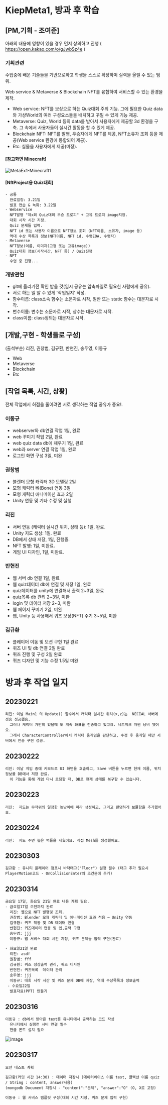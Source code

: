 # KiepMeta1, 방과 후 학습

## [PM,기획 - 조여준]
 
아래의 내용에 영향이 있을 경우 먼저 상의하고 진행
( https://open.kakao.com/o/gJwbSz4e )

### 기획관련
 수업중에 배운 기술들을 기반으로하고 학생들 스스로 확장하며 실력을 올릴 수 있는 범위.
 
 Web service & Metaverse & Blockchain NFT를 융합하여 서비스할 수 있는 환경을 제작.
- Web service: NFT를 보상으로 하는 Quiz대회 주최 기능. 그에 필요한 Quiz data와 가상World의 여러 구성요소들을 배치하고 꾸밀 수 있게 기능 제공.
- Metaverse: Quiz, World 등의 data를 받아서 사용자에게 제공할 3d 환경을 구축. 그 속에서 사용자들이 실시간 활동을 할 수 있게 제공.
- Blockchain NFT: NFT를 발행, 우승자에게 NFT를 제공, NFT소유자 조회 등을 제공(Web service 환경에 통합되어 제공).
- Etc: 실물을 사용자에게 제공(미정). 
 

#### [참고화면 Minecraft]

![MetaEx1-Minecraft1](https://user-images.githubusercontent.com/104874755/224620237-a16af7ef-30ec-4f96-91fe-f48fc31661a3.png)

 
 
  #### [NftProject용 Quiz대회]
    - 공통
      완료일정: 3.21일
      발표 연습 & 녹화: 3.22일
    - Webservice
      NFT발행 "제x회 Quiz대회 우승 트로피" + 고유 트로피 image지정.
      대회 시작 시간 지정.
      Quiz 문제들 입력.
      NFT id 또는 사용자 이름으로 NFT정보 조회 (NFT이름, 소유자, image 등)
      역대 수상 목록과 정보(NFT이름, NFT id, 수령EOA, 수령자)
    - Metaverse
      NFT정보(이름, 이미지(고정 또는 고유image))
      Quiz대회 정보(시작시간, NFT 등) / Quiz진행
    - NFT
      수업 중 진행...
  
 
### 개발관련
- git에 올리기전 확인 받을 것(임시 공유는 압축파일로 필요한 사람에게 공유).
- 서로 하는 일 알 수 있게 '작업일지' 작성.
- 함수이름: class소속 함수는 소문자로 시작, 일반 또는 static 함수는 대문자로 시작.
- 변수이름: 변수는 소문자로 시작, 상수는 대문자로 시작.
- class이름: class정의는 대문자로 시작.
 
## [개발,구현 - 학생들로 구성]
 (출석부순) 리진, 권창범, 김규환, 반현진, 송두영, 이동규
- Web
- Metaverse
- Blockchain
- Etc

## [작업 목록, 시간, 상황]
전체 작업에서 허점을 줄이려면 서로 생각하는 작업 공유가 중요!.

### 이동규
- webserver와 db연결 작업 1일, 완료
- web 꾸미기 작업 2일, 완료
- web quiz data db에 채우기 1일, 완료
- web과 server 연결 작업 1일, 완료
- 로그인 화면 구성 3일, 미완

### 권창범
- 블렌더 모형 캐릭터 3D 모델링 2일
- 모형 캐릭터 뼈(Bone) 연동 3일
- 모형 캐릭터 애니메이션 효과 2일
- Unity 연동 및 기타 수정 및 실행

### 리진
- 서버 연동 (캐릭터 실시간 위치, 상태 등): 1일, 완료.
- Unity 지도 생성: 1일. 완료
- DB에서 상태 저장, 1일, 진행중.
- NFT 발행: 1일, 미완료.
- 게임 UI 디자인, 1일, 미완료.

### 반현진
- 웹 서버 db 연결 1일, 완료
- 웹 quiz데이터 db에 연결 및 저장 1일, 완료
- quiz데이터를 unity에 연결해서 출력 2~3일, 완료
- quiz목록 db 관리 2~3일, 미완
- login 및 데이터 저장 2~3, 미완
- 웹 페이지 꾸미기 2일, 미완
- 웹, Unity 등 사용해서 퀴즈 보상(NFT) 주기 3~5일, 미완

### 김규환
- 플레이어 이동 및 모션 구현 1일 완료
- 퀴즈 UI 및 db 연결 2일 완료
- 퀴즈 진행 및 구성 2일 완료
- 퀴즈 디자인 및 기능 수정 1.5일 미완

# 방과 후 작업 일지


  ## 20230221
    리진: 이날 Main1 의 Update() 함수에서 캐릭터 실시간 위치(x,z)는  NECIAL 서버에 정송 성공했슴.
      그러나 캐릭터 가만히 있을때 도 계속 촤표를 전송하고 있고요. 네트워크 자원 낭비 됐어요.
      그래서 CharacterController에서 캐릭터 움직임을 판단하고, 수정 후 움직일 때만 서버에서 전송 구현 성공. 

  ## 20230222
    리진: 이날 게임 중에 키보드로 UI 화면을 호출하고, Save 버튼을 누르면 현재 이름, 위치 정보를 DB에서 저장 완료.
      이 기능을 통해 게임 다시 로딩할 때, DB로 현재 상태를 복구할 수 있습니다.
   
  ## 20230223
    리진:  지도는 무작위의 일정한 높낮이에 따라 생성하고, 그리고 랜덤하게 보물함을 추가했어요. 

  ## 20230224
    리진:  지도 주면 높은 벽들을 세웠어요. 직접 Mesh를 생성했어요.

  ## 20230303
    김규환 : 유니티 플레이어 점프시 바닥태그("Floor") 설정 필수 (태그 추가 필요시 PlayerMotion코드 - OnCollisionEnter의 조건문에 추가)

  ## 20230314
    금요일 17일, 화요일 21일 완료 내용 계획 필요.
    - 금요일17일 오전까지 완료
      리진: 웹으로 NFT 발행및 조회.
      권창범: Blender 모형 캐릭터 및 애니메이션 효과 적용 ↔ Unity 연동
      김규환: 퀴즈 작동 및 DB 데이터 연결 
      반현진: 퀴즈데이터 연동 및 입,출력 구현
      송두영: jjj
      이동규: 웹 서비스 대회 시간 지정, 퀴즈 문제들 입력 구현(완료)
      
    - 화요일21일 완료
      리진: asdf
      권창범: fff
      김규환: 퀴즈 정상출력 관리, 퀴즈 디자인
      반현진: 퀴즈목록  데이터 관리
      송두영: jjj
      이동규: 대회 시작 시간 및 퀴즈 문제 DB에 저장, 역대 수상목록과 정보출력
     - 수요일22일
      발표자료(PPT) 만들기

  ## 20230316
    이동규 : db에서 받아온 text를 유니티에서 출력하는 코드 작성
      유니티에서 실행전 서버 연결 필수
      한글 폰트 설치 필요
![image](https://user-images.githubusercontent.com/104874755/225546756-893c48a6-6777-4551-a68b-774b4cb31b8b.png)

  ## 20230317
    오전 테스트 계획
    
    김규환(커밋 시간 14:30) : 데이터 저장시 (데이터베이스 이름 test, 콜렉션 이름 quiz / String : content, answer사용) 
    (mongodb Document 저장시 - "content":"문제", "answer":"O" (O, X로 고정)
    
    이동규 : 웹 서비스 템플릿 구성(대회 시간 지정, 퀴즈 문제 입력 구현)
